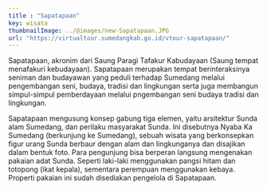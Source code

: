 ```yaml
---
title : "Sapatapaan"
key: wisata
thumbnailImage: ../@images/new-Sapatapaan.JPG
url: "https://virtualtour.sumedangkab.go.id/vtour-sapatapaan/"
---
```

Sapatapaan, akronim dari Saung Paragi Tafakur Kabudayaan (Saung tempat menafakuri kebudayaan). Sapatapaan merupakan tempat berinteraksinya seniman dan budayawan yang peduli terhadap Sumedang melalui pengembangan seni, budaya, tradisi dan lingkungan serta juga membangun simpul-simpul pemberdayaan melalui pngembangan seni budaya tradisi dan lingkungan.

Sapatapaan mengusung konsep gabung tiga elemen, yaitu arsitektur Sunda alam Sumedang, dan perilaku masyarakat Sunda. Ini disebutnya Nyaba Ka Sumedang (berkunjung ke Sumedang), sebuah wisata yang berkonsepkan figur urang Sunda berbaur dengan alam dan lingkunganya dan disajikan dalam bentuk foto. Para pengunjung bisa berperan langsung mengenakan pakaian adat Sunda. Seperti laki-laki menggunakan pangsi hitam dan totopong (ikat kepala), sementara perempuan menggunakan kebaya. Properti pakaian ini sudah disediakan pengelola di Sapatapaan.
